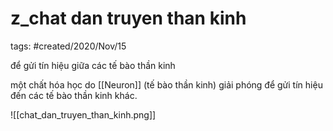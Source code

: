 # z_chat dan truyen than kinh

tags: #created/2020/Nov/15

để gửi tín hiệu giữa các tế bào thần kinh

một chất hóa học do [[Neuron]] (tế bào thần kinh) giải phóng để gửi tín hiệu đến các tế bào thần kinh khác.

![[chat_dan_truyen_than_kinh.png]]